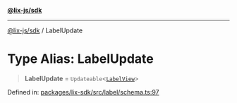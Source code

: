 [**@lix-js/sdk**](../README.md)

***

[@lix-js/sdk](../README.md) / LabelUpdate

# Type Alias: LabelUpdate

> **LabelUpdate** = `Updateable`\<[`LabelView`](LabelView.md)\>

Defined in: [packages/lix-sdk/src/label/schema.ts:97](https://github.com/opral/monorepo/blob/3bcc1f95be292671fbdc30a84e807512030f233b/packages/lix-sdk/src/label/schema.ts#L97)

